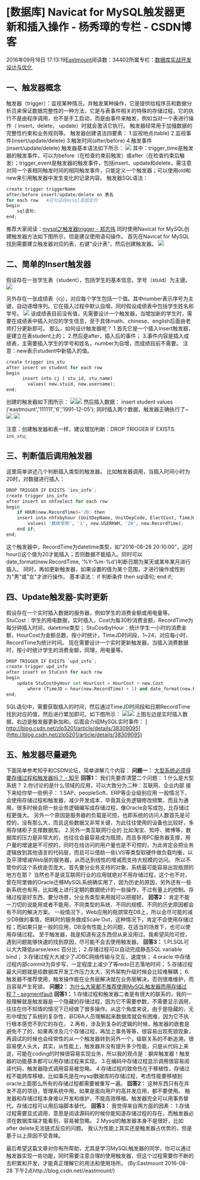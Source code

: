 
# [数据库] Navicat for MySQL触发器更新和插入操作 - 杨秀璋的专栏 - CSDN博客

2016年09月18日 17:13:19[Eastmount](https://me.csdn.net/Eastmount)阅读数：34402所属专栏：[数据库实战开发设计与优化](https://blog.csdn.net/column/details/14842.html)




## 一、触发器概念
触发器（trigger）：监视某种情况，并触发某种操作，它是提供给程序员和数据分析员来保证数据完整性的一种方法，它是与表事件相关的特殊的存储过程，它的执行不是由程序调用，也不是手工启动，而是由事件来触发，例如当对一个表进行操作（
 insert，delete， update）时就会激活它执行。
触发器经常用于加强数据的完整性约束和业务规则等。 触发器创建语法四要素：
1.监视地点(table)
2.监视事件(insert/update/delete)
3.触发时间(after/before)
4.触发事件(insert/update/delete)
触发器基本语法如下所示：
![](https://img-blog.csdn.net/20160828103950326)
其中：trigger_time是触发器的触发事件，可以为before（在检查约束前触发）或after（在检查约束后触发）；trigger_event是触发器的触发事件，包括insert、update和delete，需注意对同一个表相同触发时间的相同触发事件，只能定义一个触发器；可以使用old和new来引用触发器中发生变化的记录内容。
触发器SQL语法：
```python
create trigger triggerName
after/before insert/update/delete on 表名
for each row   #这句话在mysql是固定的
begin
    sql语句;
end;
```
推荐大家阅读：[mysql之触发器trigger - 郑志伟](http://www.cnblogs.com/zzwlovegfj/archive/2012/07/04/2576989.html)
同时使用Navicat for MySQL创建触发器方法如下图所示，但是建议使用语句操作。
首先在Navicat for MySQL找到需要建立触发器对应的表，右键“设计表”，然后创建触发器。
![](https://img-blog.csdn.net/20160828105226959)


## 二、简单的Insert触发器
假设存在一张学生表（student），包括学生的基本信息，学号（stuid）为主键。
![](https://img-blog.csdn.net/20160828110332042)

另外存在一张成绩表（cj），对应每个学生包括一个值。其中number表示序号为主键，自动递增序列。它在插入过程中默认自增。同时假设成绩表中包括学生姓名和学号。
![](https://img-blog.csdn.net/20160828110444792)
该成绩表目前没有值，先需要设计一个触发器，当增加新的学生时，需要在成绩表中插入对应的学生信息，至于具体math、chinese、english后面由老师打分更新即可。
那么，如何设计触发器呢？
1.首先它是一个插入Insert触发器，是建立在表student上的；
2.然后是after，插入后的事件；
3.事件内容是插入成绩表，主需要插入学生的学号和姓名，number为自增，而成绩目前不需要。
注意：new表示student中新插入的值。

```python
create trigger ins_stu
after insert on student for each row 
begin
	  insert into cj ( stu_id, stu_name)
		values( new.stuid, new.username);
end;
```
创建的触发器如下图所示：
![](https://img-blog.csdn.net/20160828112017921)![](https://img-blog.csdn.net/20160828112043625)
然后插入数据：
insert student values ('eastmount','111111','6','1991-12-05');
同时插入两个数据，触发器正确执行了~
![](https://img-blog.csdn.net/20160828112405207)
![](https://img-blog.csdn.net/20160828112503224)

注意：创建触发器和表一样，建议增加判断：DROP TRIGGER IF EXISTS `ins_stu`;


## 三、判断值后调用触发器
这里简单讲述几个判断插入类型的触发器。
比如触发器调用，当插入时间小时为20时，对数据进行插入：

```python
DROP TRIGGER IF EXISTS `ins_info`;
create trigger ins_info
after insert on nhfxelect for each row 
begin
	if HOUR(new.RecordTime)='20' then  
	insert into nhfxbyhour (UnitDepName, UnitDepCode, ElectCost, TimeJG, RecordTime)
		values( '数统学院', '1', new.USERKWH, '20', new.RecordTime);
	end if;
end;
```
这个触发器中，RecordTime为datetime类型，如"2016-08-28 20:10:00"，这时hour()这个值为20才能插入；否则数据不能插入。同时可以date_format(new.RecordTime, '%Y-%m-%d')判断日期为某天或某年某月进行插入。
同时，再如更新触发器，如果设置的值为某个范围，才进行操作或性别为"男"或"女"才进行操作。
基本语法：
if 判断条件 then
sql语句;
end if;



## 四、Update触发器-实时更新
假设存在一个实时插入数据的服务器，例如学生的消费金额或用电量等。
StuCost：学生的用电数据，实时插入，Cost为每30秒消费金额，RecordTime为每分钟插入时间，datetime类型；
StuCostbyHour：统计学生一小时的消费金额，HourCost为金额总数，按小时统计，TimeJD时间段，1~24，对应每小时，RecordTime为统计时间。
现在需要设计一个实时更新触发器，当插入消费数据时，按小时统计学生的消费金额，同理，用电量等。
```python
DROP TRIGGER IF EXISTS `upd_info`;
create trigger upd_info
after insert on StuCost for each row 
begin
	update StuCostbyHour set HourCost = HourCost + new.Cost
		where (TimeJD = hour(new.RecordTime) + 1) and date_format(new.RecordTime, '%Y-%m-%d') = date_format(RecordTime, '%Y-%m-%d');
end;
```
SQL语句中，需要获取插入的时间，然后通过TimeJD时间段和日期RecordTime找到对应的值，然后进行累加即可。如下图所示：
![](https://img-blog.csdn.net/20160828115259759)![](https://img-blog.csdn.net/20160828115310688)
上图左边是实时插入数据，右边是触发器更新加和。后面会介绍MySQL实时事件：
[
http://blog.csdn.net/zlp5201/article/details/38309095](http://blog.csdn.net/zlp5201/article/details/38309095)


## 五、触发器尽量避免

下面简单参考知乎和CSDN论坛，简单讲解几个内容：
**问题一：**
[大型系统必须得要存储过程和触发器吗？ - 知乎](http://www.zhihu.com/question/19749126)
**回答1：**
我们先要弄清楚二个问题：
1.什么是大型系统？
2.你讨论的是什么领域的应用，可以大致分为二种：互联网、企业内部
接下来给你举一些例子：
1.SAP、peopleSoft、ERP等企业级别应用
一般情况下，会使用存储过程和触发器，减少开发成本，毕竟其业务逻辑修改频繁，而且为通用，很多时候会把一些业务逻辑编写成存储过程，像Oracle会写成包，比存储过程更强大。
另外一个原因是服务器的负载是可控，也即系统的访问人数首先是可控的，没有那么大，而且这些数据又非常关键，为此往往使用的设备也比较好，多用存储柜子支撑数据库。
2.另外一类互联网行业的
比如淘宝、知呼、微博等，数据库的压力是非常大的，也往往会最容易成为瓶颈，而且多用PC服务器支撑，用户量的增速是不可控的，同时在线访问的用户量也是不可控的，为此肯定会把业务逻辑放到其他语言的代码层，而且可以借助一些LVS等类型软硬件做负载均衡，以及平滑增减Web层的服务器，从而达到线性的增减而支持大规模的访问。
所以不管你的这个系统是否庞大，首先要分业务支持的对象，系统最可能容易出现瓶颈的地方在那？
当然也不是说互联网行业的应用就绝对不用存储过程，这个也不对，曾在阿里做的Oracle迁移MySQL系统确实用了，因为历史的原因，另外还有一些新系统也有用，比如晚上进行定期的数据统计的一些操作，不过有量上的控制。存储过程是好东西，要分场景，分业务类型来用就可以把握好。
**回答2：**
肯定不能一刀切的说能用或者不能用，不同类型的系统、不同的规模、不同的历史原因都会有不同的解决方案。
一般情况下，Web应用的瓶颈常在DB上，所以会尽可能的减少DB做的事情，把耗时的服务做成Scale Out，这种情况下，肯定不会使用存储过程；而如果只是一般的应用，DB没有性能上的问题，在适当的场景下，也可以使用存储过程。
至于触发器，我是知道有这东西但从来没用过。我希望风险可控，遇到问题能够快速的找到原因，尽可能不会去使用触发器。
**回答3：**
1.PLSQL可以大大降低parse/exec 百分比；
2.存储过程可以自动完成静态SQL variable bind；
3.存储过程大大减少了JDBC网络传输与交互，速度快；
4.oracle 中存储过程内部commit为异步写，一定程度上减少了等redo日志落地时间；
5.存储过程最大问题就是给数据库开发工作压力太大，另外架构升级时候会比较难解耦；
6.触发器不推荐使用，触发操作能在业务层解决就在业务层解决，否则很难维护，而且容易产生死锁。
**问题2：**
[
为什么大家都不推荐使用MySQL触发器而用存储过程？- segmentfault](https://segmentfault.com/q/1010000004907411)
**回答1：**
1.存储过程和触发器二者是有很大的联系的，我的一般理解就是触发器是一个隐藏的存储过程，因为它不需要参数，不需要显示调用，往往在你不知情的情况下已经做了很多操作。从这个角度来说，由于是隐藏的，无形中增加了系统的复杂性，非DBA人员理解起来数据库就会有困难，因为它不执行根本感觉不到它的存在。
2.再有，涉及到复杂的逻辑的时候，触发器的嵌套是避免不了的，如果再涉及几个存储过程，再加上事务等等，很容易出现死锁现象，再调试的时候也会经常性的从一个触发器转到另外一个，级联关系的不断追溯，很容易使人头大。其实，从性能上，触发器并没有提升多少性能，只是从代码上来说，可能在coding的时候很容易实现业务，所以我的观点是：摒弃触发器！触发器的功能基本都可以用存储过程来实现。
3.在编码中存储过程显示调用很容易阅读代码，触发器隐式调用容易被忽略。
4.存储过程的致命伤在于移植性，存储过程不能跨库移植，比如事先是在mysql数据库的存储过程，考虑性能要移植到oracle上面那么所有的存储过程都需要被重写一遍。
**回答2：**
这种东西只有在并发不高的项目，管理系统中用。如果是面向用户的高并发应用，都不要使用。
触发器和存储过程本身难以开发和维护，不能高效移植。触发器完全可以用事务替代。存储过程可以用后端脚本替代。
**回答3：**
我觉得来自两方面的因素：
1.存储过程需要显式调用，意思是阅读源码的时候你能知道存储过程的存在，而触发器必须在数据库端才能看到，容易被忽略。
2.Mysql的触发器本身不是很好，比如after delete无法链式反应的问题。
我认为性能上其实还是触发器占优势的，但是基于以上原因不受青睐。

最后希望这篇文章对你有所帮助，尤其是学习MySQL触发器的同学，你可以通过触发器实现一些功能，同时需要注意合理的使用触发器，但这个过程需要你不断的去积累和开发，才能真正理解它的用法和使用场所。
(By:Eastmount 2016-08-28 下午2点http://blog.csdn.net//eastmount/)


